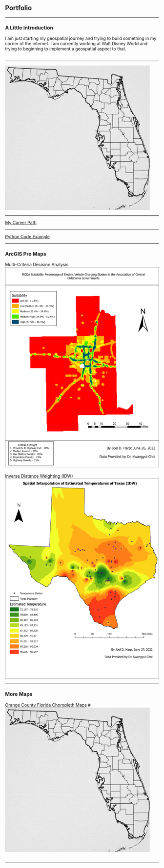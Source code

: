 ## Portfolio

---
### A Little Introduction
I am just starting my geospatial journey and trying to build something in my corner of the internet. I am currently working at Walt Disney World and trying to beginning to implement a geospatial aspect to that.
<br><br>

---
[![Orange County Precints](images/florida_counties.png)](https://arcg.is/1XOn1y)

---
[My Career Path](/pdf/career_github.pdf)

---
[Python Code Example](sample_code.md)

---
### ArcGIS Pro Maps

Multi-Criteria Decision Analysis
![](/images/MCDA_2.1.png)
<br><br>
Inverse Distance Weighting (IDW)
![](/images/IDW.png)

---
### More Maps

[Orange County Florida Choropleth Maps](/sample_page)
#<img src="images/florida_counties.png?raw=true"/>
<br><br>

---
